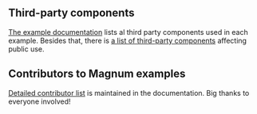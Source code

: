 Third-party components
----------------------

[The example documentation](https://doc.magnum.graphics/magnum/example-index.html)
lists al third party components used in each example. Besides that, there is
[a list of third-party components](https://doc.magnum.graphics/magnum/credits-third-party.html)
affecting public use.

Contributors to Magnum examples
-------------------------------

[Detailed contributor list](https://doc.magnum.graphics/magnum/credits-contributors.html#examples)
is maintained in the documentation. Big thanks to everyone involved!
